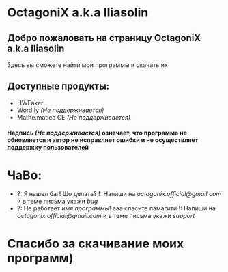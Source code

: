 # OctagoniX a.k.a Iliasolin

## Добро пожаловать на страницу OctagoniX a.k.a Iliasolin

Здесь вы сможете найти мои программы и скачать их

## Доступные продукты:

- HWFaker
- Word.ly *(Не поддерживается)*
- Mathe.matica CE *(Не поддерживается)*

#### Надпись *(Не поддерживается)* означает, что программа не обновляется и автор не исправляет ошибки и не осуществляет поддержку пользователей
# ЧаВо:

- ?: Я нашел баг! Шо делать?
  !: Напиши на _octagonix.official@gmail.com_ и в теме письма укажи _bug_
- ?: Не работает *имя программы*! ааа спасите памагити
  !: Напиши на _octagonix.official@gmail.com_ и в теме письма укажи _support_

# Спасибо за скачивание моих программ)
